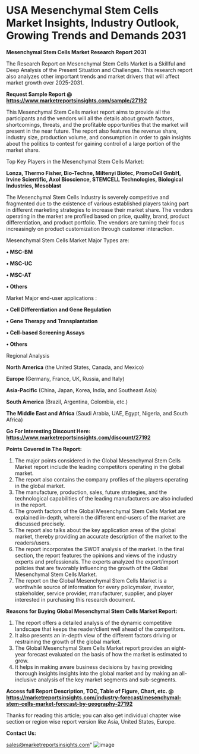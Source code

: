 # USA Mesenchymal Stem Cells Market Insights, Industry Outlook, Growing Trends and Demands 2031

<strong>Mesenchymal Stem Cells Market Research Report 2031</strong>

The Research Report on Mesenchymal Stem Cells Market is a Skillful and Deep Analysis of the Present Situation and Challenges. This research report also analyzes other important trends and market drivers that will affect market growth over 2025-2031.

<strong>Request Sample Report @ <a href=https://www.marketreportsinsights.com/sample/27192>https://www.marketreportsinsights.com/sample/27192</a></strong>

This Mesenchymal Stem Cells market report aims to provide all the participants and the vendors will all the details about growth factors, shortcomings, threats, and the profitable opportunities that the market will present in the near future. The report also features the revenue share, industry size, production volume, and consumption in order to gain insights about the politics to contest for gaining control of a large portion of the market share.

Top Key Players in the Mesenchymal Stem Cells Market:

<strong>Lonza, Thermo Fisher, Bio-Techne, Miltenyi Biotec, PromoCell GmbH, Irvine Scientific, Axol Bioscience, STEMCELL Technologies, Biological Industries, Mesoblast</strong>

The Mesenchymal Stem Cells Industry is severely competitive and fragmented due to the existence of various established players taking part in different marketing strategies to increase their market share. The vendors operating in the market are profiled based on price, quality, brand, product differentiation, and product portfolio. The vendors are turning their focus increasingly on product customization through customer interaction.

Mesenchymal Stem Cells Market Major Types are:

<strong>• MSC-BM

• MSC-UC

• MSC-AT

• Others</strong>

Market Major end-user applications :

<strong>• Cell Differentiation and Gene Regulation

• Gene Therapy and Transplantation

• Cell-based Screening Assays

• Others</strong>

Regional Analysis

</u><strong><b>North America</b></strong> (the United States, Canada, and Mexico)

<strong><b>Europe </b></strong>(Germany, France, UK, Russia, and Italy)

<strong><b>Asia-Pacific</b></strong> (China, Japan, Korea, India, and Southeast Asia)

<strong><b>South America</b></strong> (Brazil, Argentina, Colombia, etc.)

<strong><b>The Middle East and Africa</b></strong> (Saudi Arabia, UAE, Egypt, Nigeria, and South Africa)

<strong>Go For Interesting Discount Here: <a href=https://www.marketreportsinsights.com/discount/27192>https://www.marketreportsinsights.com/discount/27192</a></strong>

<strong>Points Covered in The Report:</strong>
<ol>
  <li>The major points considered in the Global Mesenchymal Stem Cells Market report include the leading competitors operating in the global market.</li>
  <li>The report also contains the company profiles of the players operating in the global market.</li>
  <li>The manufacture, production, sales, future strategies, and the technological capabilities of the leading manufacturers are also included in the report.</li>
  <li>The growth factors of the Global Mesenchymal Stem Cells Market are explained in-depth, wherein the different end-users of the market are discussed precisely.</li>
  <li>The report also talks about the key application areas of the global market, thereby providing an accurate description of the market to the readers/users.</li>
  <li>The report incorporates the SWOT analysis of the market. In the final section, the report features the opinions and views of the industry experts and professionals. The experts analyzed the export/import policies that are favorably influencing the growth of the Global Mesenchymal Stem Cells Market.</li>
  <li>The report on the Global Mesenchymal Stem Cells Market is a worthwhile source of information for every policymaker, investor, stakeholder, service provider, manufacturer, supplier, and player interested in purchasing this research document.</li>
</ol>
<strong>Reasons for Buying Global Mesenchymal Stem Cells Market Report:</strong>

<ol>
  <li>The report offers a detailed analysis of the dynamic competitive landscape that keeps the reader/client well ahead of the competitors.</li>
  <li>It also presents an in-depth view of the different factors driving or restraining the growth of the global market.</li>
  <li>The Global Mesenchymal Stem Cells Market report provides an eight-year forecast evaluated on the basis of how the market is estimated to grow.</li>
  <li>It helps in making aware business decisions by having providing thorough insights insights into the global market and by making an all-inclusive analysis of the key market segments and sub-segments.</li>
</ol>
<strong>Access full Report Description, TOC, Table of Figure, Chart, etc. @ <a href=https://marketreportsinsights.com/industry-forecast/mesenchymal-stem-cells-market-forecast-by-geography-27192>https://marketreportsinsights.com/industry-forecast/mesenchymal-stem-cells-market-forecast-by-geography-27192</a></strong>


Thanks for reading this article; you can also get individual chapter wise section or region wise report version like Asia, United States, Europe.

<strong>Contact Us:</strong>

sales@marketreportsinsights.com"
![image](https://github.com/user-attachments/assets/c5371f22-2440-442e-9377-21e68677c502)

